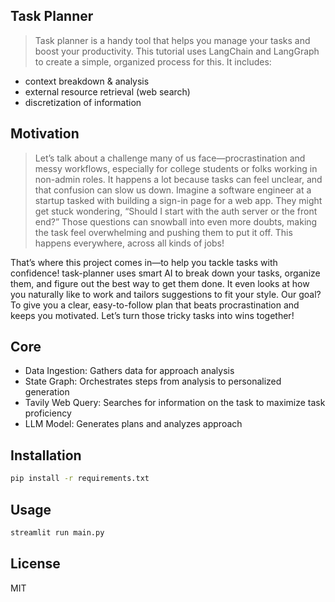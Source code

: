 ## Task Planner 
> Task planner is a handy tool that helps you manage your tasks and boost your productivity. This tutorial uses LangChain and LangGraph to create a simple, organized process for this. It includes:

- context breakdown & analysis
- external resource retrieval (web search)
- discretization of information

## Motivation

> Let’s talk about a challenge many of us face—procrastination and messy workflows, especially for college students or folks working in non-admin roles. It happens a lot because tasks can feel unclear, and that confusion can slow us down. Imagine a software engineer at a startup tasked with building a sign-in page for a web app. They might get stuck wondering, “Should I start with the auth server or the front end?” Those questions can snowball into even more doubts, making the task feel overwhelming and pushing them to put it off. This happens everywhere, across all kinds of jobs!

That’s where this project comes in—to help you tackle tasks with confidence! task-planner uses smart AI to break down your tasks, organize them, and figure out the best way to get them done. It even looks at how you naturally like to work and tailors suggestions to fit your style. Our goal? To give you a clear, easy-to-follow plan that beats procrastination and keeps you motivated. Let’s turn those tricky tasks into wins together!

## Core

 - Data Ingestion: Gathers data for approach analysis
 - State Graph: Orchestrates steps from analysis to personalized generation
 - Tavily Web Query: Searches for information on the task to maximize task proficiency
 - LLM Model: Generates plans and analyzes approach

## Installation

```bash
pip install -r requirements.txt
```

## Usage

```bash
streamlit run main.py
```

## License

MIT
